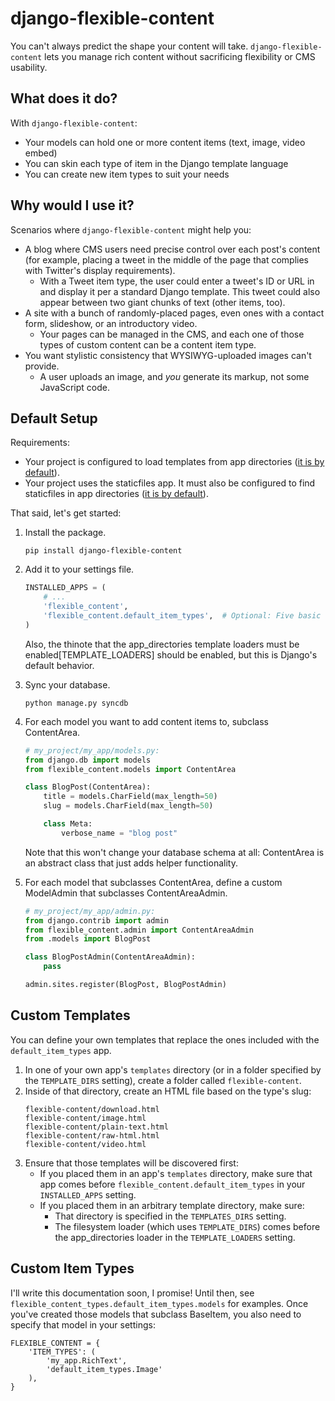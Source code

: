 django-flexible-content
=======================

You can't always predict the shape your content will take. `django-flexible-content` lets you manage rich content without sacrificing flexibility or CMS usability.

What does it do?
----------------

With `django-flexible-content`:
-   Your models can hold one or more content items (text, image, video embed)
-   You can skin each type of item in the Django template language
-   You can create new item types to suit your needs

Why would I use it?
-------------------

Scenarios where `django-flexible-content` might help you:
-   A blog where CMS users need precise control over each post's content (for example, placing a tweet in the middle of the page that complies with Twitter's display requirements).
    -   With a Tweet item type, the user could enter a tweet's ID or URL in and display it per a standard Django template. This tweet could also appear between two giant chunks of text (other items, too).
-   A site with a bunch of randomly-placed pages, even ones with a contact form, slideshow, or an introductory video.
    -   Your pages can be managed in the CMS, and each one of those types of custom content can be a content item type.
-   You want stylistic consistency that WYSIWYG-uploaded images can't provide.
    -   A user uploads an image, and *you* generate its markup, not some JavaScript code.

Default Setup
-------------

Requirements:
-   Your project is configured to load templates from app directories ([it is by default](https://docs.djangoproject.com/en/1.5/ref/settings/#template-loaders)).
-   Your project uses the staticfiles app. It must also be configured to find staticfiles in app directories ([it is by default](https://docs.djangoproject.com/en/1.5/ref/contrib/staticfiles/#staticfiles-finders)).

That said, let's get started:

1.  Install the package.
    ```
    pip install django-flexible-content
    ```
2.  Add it to your settings file.

    ```python
    INSTALLED_APPS = (
        # ...
        'flexible_content',
        'flexible_content.default_item_types',  # Optional: Five basic types of content item.
    )
    ```

    Also, the thinote that the app_directories template loaders must be enabled[TEMPLATE_LOADERS] should be enabled, but this is Django's default behavior.
3.  Sync your database.

    `python manage.py syncdb`
4.  For each model you want to add content items to, subclass ContentArea.

    ```python
    # my_project/my_app/models.py:
    from django.db import models
    from flexible_content.models import ContentArea

    class BlogPost(ContentArea):
        title = models.CharField(max_length=50)
        slug = models.CharField(max_length=50)

        class Meta:
            verbose_name = "blog post"
    ```

    Note that this won't change your database schema at all: ContentArea is an abstract class that just adds helper functionality.
5.  For each model that subclasses ContentArea, define a custom ModelAdmin that subclasses ContentAreaAdmin.

    ```python
    # my_project/my_app/admin.py:
    from django.contrib import admin
    from flexible_content.admin import ContentAreaAdmin
    from .models import BlogPost

    class BlogPostAdmin(ContentAreaAdmin):
        pass

    admin.sites.register(BlogPost, BlogPostAdmin)
    ```

Custom Templates
----------------

You can define your own templates that replace the ones included with the `default_item_types` app.

1.  In one of your own app's `templates` directory (or in a folder specified by the `TEMPLATE_DIRS` setting), create a folder called `flexible-content`.
2.  Inside of that directory, create an HTML file based on the type's slug:
    ```
    flexible-content/download.html
    flexible-content/image.html
    flexible-content/plain-text.html
    flexible-content/raw-html.html
    flexible-content/video.html
    ```
3.  Ensure that those templates will be discovered first:
    -   If you placed them in an app's `templates` directory, make sure that app comes before `flexible_content.default_item_types` in your `INSTALLED_APPS` setting.
    -   If you placed them in an arbitrary template directory, make sure:
        -   That directory is specified in the `TEMPLATES_DIRS` setting.
        -   The filesystem loader (which uses `TEMPLATE_DIRS`) comes before the app_directories loader in the `TEMPLATE_LOADERS` setting.

Custom Item Types
-----------------

I'll write this documentation soon, I promise! Until then, see `flexible_content_types.default_item_types.models` for examples. Once you've created those models that subclass BaseItem, you also need to specify that model in your settings:
```
FLEXIBLE_CONTENT = {
    'ITEM_TYPES': (
        'my_app.RichText',
        'default_item_types.Image'
    ),
}
```
